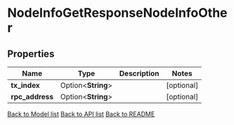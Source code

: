 # NodeInfoGetResponseNodeInfoOther

## Properties

Name | Type | Description | Notes
------------ | ------------- | ------------- | -------------
**tx_index** | Option<**String**> |  | [optional]
**rpc_address** | Option<**String**> |  | [optional]

[Back to Model list](../README.md#documentation-for-models) [Back to API list](../README.md#documentation-for-api-endpoints) [Back to README](../README.md)



